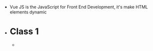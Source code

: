- Vue JS is the JavaScript for Front End Development, it's make HTML elements dynamic
- # Class 1
	-